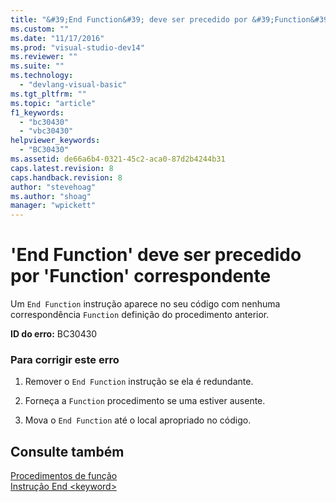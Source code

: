 ```yaml
---
title: "&#39;End Function&#39; deve ser precedido por &#39;Function&#39; correspondente | Microsoft Docs"
ms.custom: ""
ms.date: "11/17/2016"
ms.prod: "visual-studio-dev14"
ms.reviewer: ""
ms.suite: ""
ms.technology: 
  - "devlang-visual-basic"
ms.tgt_pltfrm: ""
ms.topic: "article"
f1_keywords: 
  - "bc30430"
  - "vbc30430"
helpviewer_keywords: 
  - "BC30430"
ms.assetid: de66a6b4-0321-45c2-aca0-87d2b4244b31
caps.latest.revision: 8
caps.handback.revision: 8
author: "stevehoag"
ms.author: "shoag"
manager: "wpickett"
---
```

# &#39;End Function&#39; deve ser precedido por &#39;Function&#39; correspondente
Um `End Function` instrução aparece no seu código com nenhuma correspondência `Function` definição do procedimento anterior.  
  
 **ID do erro:** BC30430  
  
### Para corrigir este erro  
  
1.  Remover o `End Function` instrução se ela é redundante.  
  
2.  Forneça a `Function` procedimento se uma estiver ausente.  
  
3.  Mova o `End Function` até o local apropriado no código.  
  
## Consulte também  
 [Procedimentos de função](../../visual-basic/programming-guide/language-features/procedures/function-procedures.md)   
 [Instrução End \<keyword\>](../../visual-basic/language-reference/statements/end-keyword-statement.md)
